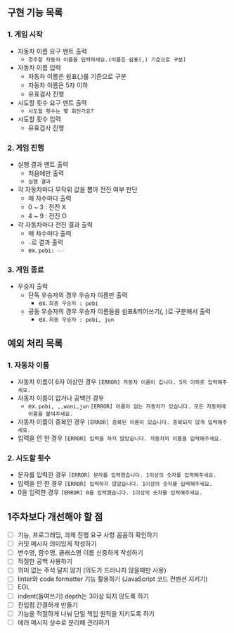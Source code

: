## 구현 기능 목록

### 1. 게임 시작

- 자동차 이름 요구 멘트 출력
  - `경주할 자동차 이름을 입력하세요.(이름은 쉼표(,) 기준으로 구분)`
- 자동차 이름 입력
  - 자동차 이름은 쉼표(,)를 기준으로 구분
  - 자동차 이름은 5자 이하
  - 유효검사 진행
- 시도할 횟수 요구 멘트 출력
  - `시도할 횟수는 몇 회인가요?`
- 시도할 횟수 입력
  - 유효검사 진행

### 2. 게임 진행

- 실행 결과 멘트 출력
  - 처음에만 출력
  - `실행 결과`
- 각 자동차마다 무작위 값을 뽑아 전진 여부 판단
  - 매 차수마다 출력
  - 0 ~ 3 : 전진 X
  - 4 ~ 9 : 전진 O
- 각 자동차마다 전진 결과 출력
  - 매 차수마다 출력
  - `-`로 결과 출력
  - ex. `pobi: --`

### 3. 게임 종료

- 우승자 출력
  - 단독 우승자의 경우 우승자 이름만 출력
    - ex. `최종 우승자 : pobi`
  - 공동 우승자의 경우 우승자 이름들을 쉼표&띄어쓰기(, )로 구분해서 출력
    - ex. `최종 우승자 : pobi, jun`

## 예외 처리 목록

### 1. 자동차 이름
- 자동차 이름이 6자 이상인 경우
```[ERROR] 자동차 이름이 깁니다. 5자 이하로 입력해주세요.```
- 자동차 이름이 없거나 공백인 경우
  - ex. `pobi, ,,woni,jun`
```[ERROR] 이름이 없는 자동차가 있습니다. 모든 자동차에 이름을 붙여주세요.```
- 자동차 이름이 중복인 경우
```[ERROR] 중복된 이름이 있습니다. 중복되지 않게 입력해주세요.```
- 입력을 안 한 경우
```[ERROR] 입력을 하지 않았습니다. 자동차의 이름을 입력해주세요.```

### 2. 시도할 횟수
- 문자를 입력한 경우
```[ERROR] 문자를 입력했습니다. 1이상의 숫자를 입력해주세요.```
- 입력을 안 한 경우
```[ERROR] 입력하지 않았습니다. 1이상의 숫자를 입력해주세요.```
- 0을 입력한 경우
```[ERROR] 0을 입력했습니다. 1이상의 숫자를 입력해주세요.```

## 1주차보다 개선해야 할 점
- [ ] 기능, 프로그래밍, 과제 진행 요구 사항 꼼꼼히 확인하기
- [ ] 커밋 메시지 의미있게 작성하기
- [ ] 변수명, 함수명, 클래스명 이름 신중하게 작성하기
- [ ] 적절한 공백 사용하기
- [ ] 의미 없는 주석 달지 않기 (의도가 드러나지 않을때만 사용)
- [ ] linter와 code formatter 기능 활용하기 (JavaScript 코드 컨벤션 지키기)
- [ ] EOL
- [ ] indent(들여쓰기) depth는 3이상 되지 않도록 하기
- [ ] 진입점 간결하게 만들기
- [ ] 기능을 적절하게 나눠 단일 책임 원칙을 지키도록 하기
- [ ] 에러 메시지 상수로 분리해 관리하기